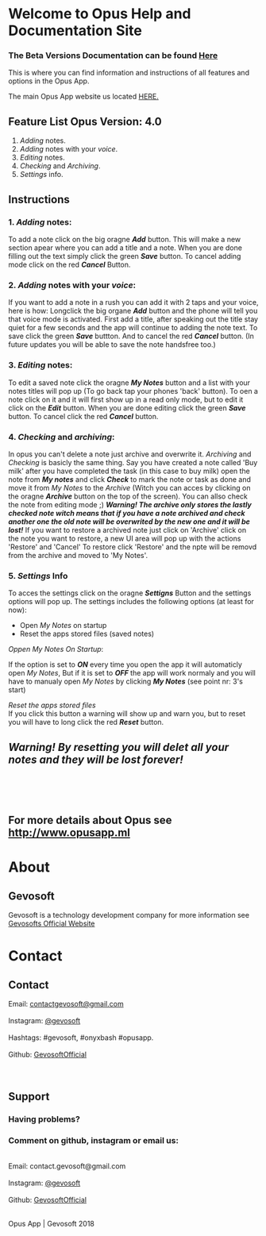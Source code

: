 # Welcome to Opus Help and Documentation Site
### The Beta Versions Documentation can be found <a href="https://tellspace.wordpress.com/opus-beta-documentation/">Here</a>

This is where you can find information and instructions of all features and options in the Opus App.

The main Opus App website us located <a href="http://opusapp.ml"> HERE. </a>

## Feature List Opus Version: 4.0

1. _Adding_ notes.
2. _Adding_ notes with your _voice_.
3. _Editing_ notes.
4. _Checking_ and _Archiving_.
5. _Settings_ info.

## Instructions

### 1.  _Adding_ notes:

To add a note click on the big oragne ***Add*** button. This will make a new section apear where you can add a title and a note. When you are done filling out the text simply click the green ***Save*** button. To cancel adding mode click on the red ***Cancel*** Button.

### 2. _Adding_ notes with your _voice_:

If you want to add a note in a rush you can add it with 2 taps and your voice, here is how:
Longclick the big organe ***Add*** button and the phone will tell you that voice mode is activated. First add a title, after speaking out the title stay quiet for a few seconds and the app will continue to adding the note text. To save click the green ***Save*** buttton. And to cancel the red ***Cancel*** button. (In future updates you will be able to save the note handsfree too.) 

### 3. _Editing_ notes:

To edit a saved note click the oragne ***My Notes*** button and a list with your notes titles will pop up (To go back tap your phones 'back' button). To oen a note click on it and it will first show up in a read only mode, but to edit it click on the ***Edit*** button. When you are done editing click the green ***Save*** button. To cancel click the red ***Cancel*** button.

### 4. _Checking_ and _archiving_:

In opus you can't delete a note just archive and overwrite it. _Archiving_ and _Checking_ is basicly the same thing. Say you have created a note called 'Buy milk' after you have completed the task (in this case to buy milk) open the note from ***My notes*** and click ***Check*** to mark the note or task as done and move it from _My Notes_ to the _Archive_ (Witch you can acces by clicking on the oragne ***Archive*** button on the top of the screen). You can allso check the note from editing mode ;) ***Warning! The archive only stores the lastly checked note witch means that if you have a note archived and check another one the old note will be overwrited by the new one and it will be lost!*** If you want to restore a archived note just click on 'Archive' click on the note you want to restore, a new UI area will pop up with the actions 'Restore' and 'Cancel' To restore click 'Restore' and the npte will be removd from the archive and moved to 'My Notes'.

### 5. _Settings_ Info

To acces the settings click on the oragne ***Settigns*** Button and the settings options will pop up. The settings includes the following options (at least for now):
- Open _My Notes_ on startup
- Reset the apps stored files (saved notes)

_Oppen My Notes On Startup_:

If the option is set to ***ON*** every time you open the app it will automaticly open _My Notes_, But if it is set to ***OFF*** the app will work normaly and you will have to manualy open _My Notes_ by clicking ***My Notes*** (see point nr: 3's start)

_Reset the apps stored files_ <br>
If you click this button a warning will show up and warn you, but to reset you will have to long click the red ***Reset*** button. 
## ***Warning! By resetting you will delet all your notes and they will be lost forever!***
<br>
<br>
<br>

## For more details about Opus see <a href="http://www.opusapp.ml"> http://www.opusapp.ml </a>

# About

## Gevosoft

Gevosoft is a technology development company for more information see <a href="http://gevosoft.ml"> Gevosofts Official Website </a>

# Contact
## Contact
Email: contactgevosoft@gmail.com
<br>
<br>
Instagram: <a href="http://www.instagram.com/gevosoft/"> @gevosoft </a>
<br>
<br>
Hashtags: #gevosoft, #onyxbash #opusapp.
<br>
<br>
Github: <a href="https://github.com/GevosoftOfficial"> GevosoftOfficial </a>
<br>
<br>
<br>
## Support
### Having problems?
### Comment on github, instagram or email us:
<br>
Email: contact.gevosoft@gmail.com
<br>
<br>
Instagram: <a href="http://www.instagram.com/gevosoft/"> @gevosoft </a>
<br>
<br>
Github: <a href="https://github.com/gevosoftOfficial"> GevosoftOfficial </a>
<br> <br>

Opus App | Gevosoft 2018
